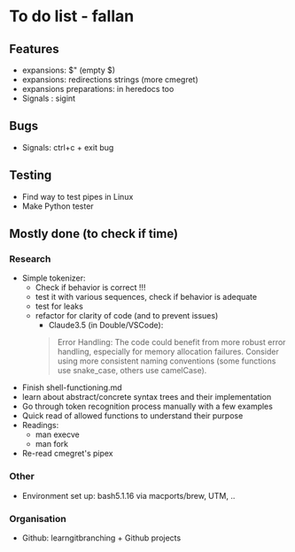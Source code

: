 # To do list - fallan
## Features
- expansions: $" (empty $)
- expansions: redirections strings (more cmegret)
- expansions preparations: in heredocs too
- Signals : sigint

## Bugs
- Signals: ctrl+c + exit bug

## Testing
- Find way to test pipes in Linux
- Make Python tester


## Mostly done (to check if time)
### Research
- Simple tokenizer:
	- Check if behavior is correct !!!
	- test it with various sequences, check if behavior is adequate
	- test for leaks
	- refactor for clarity of code (and to prevent issues)
		- Claude3.5 (in Double/VSCode):
		> Error Handling: The code could benefit from more robust error handling, especially for memory allocation failures.
		> Consider using more consistent naming conventions (some functions use snake_case, others use camelCase).
- Finish shell-functioning.md
- learn about abstract/concrete syntax trees and their implementation
- Go through token recognition process manually with a few examples
- Quick read of allowed functions to understand their purpose
- Readings:
	- man execve
	- man fork
- Re-read cmegret's pipex

### Other
- Environment set up: bash5.1.16 via macports/brew, UTM, ..

### Organisation
- Github: learngitbranching + Github projects